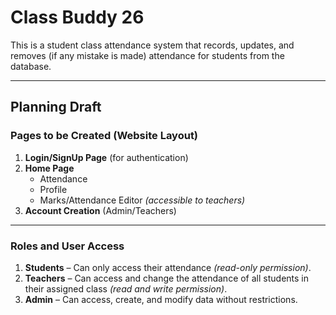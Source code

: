 # Class Buddy 26
This is a student class attendance system that records, updates, and removes (if any mistake is made) attendance for students from the database.

---

## Planning Draft

### Pages to be Created (Website Layout)
1. **Login/SignUp Page** (for authentication)
2. **Home Page**
   - Attendance  
   - Profile  
   - Marks/Attendance Editor *(accessible to teachers)*  
3. **Account Creation** (Admin/Teachers)

---

### Roles and User Access
1. **Students** – Can only access their attendance *(read-only permission)*.  
2. **Teachers** – Can access and change the attendance of all students in their assigned class *(read and write permission)*.  
3. **Admin** – Can access, create, and modify data without restrictions.
